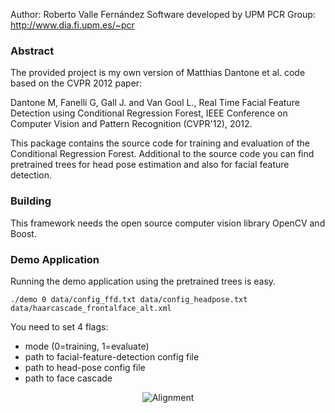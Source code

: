Author: Roberto Valle Fernández
Software developed by UPM PCR Group: http://www.dia.fi.upm.es/~pcr

### Abstract
The provided project is my own version of Matthias Dantone et al. code based on the CVPR 2012 paper:

Dantone M, Fanelli G, Gall J. and Van Gool L., 
Real Time Facial Feature Detection using Conditional Regression Forest, IEEE Conference on Computer Vision and Pattern Recognition (CVPR'12), 2012.

This package contains the source code for training and evaluation of the 
Conditional Regression Forest. Additional to the source code you can find pretrained trees for head pose estimation and also for facial feature detection. 

### Building
This framework needs the open source computer vision library OpenCV and Boost.

### Demo Application
Running the demo application using the pretrained trees is easy.
```
./demo 0 data/config_ffd.txt data/config_headpose.txt data/haarcascade_frontalface_alt.xml
```

You need to set 4 flags: 
 - mode (0=training, 1=evaluate)
 - path to facial-feature-detection config file
 - path to head-pose config file
 - path to face cascade

<p align="center">
  <img src="http://blog.gimiatlicho.webfactional.com/wp-content/uploads/2012/06/result_web.jpg" alt="Alignment"/>
</p>
